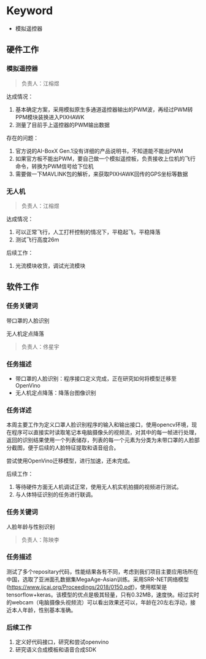 # Keyword

- 模拟遥控器

## 硬件工作

### 模拟遥控器

> 负责人：江榕煜

达成情况：

1. 基本确定方案，采用模拟原生多通道遥控器输出的PWM波，再经过PWM转PPM模块装换进入PIXHAWK
2. 测量了目前手上遥控器的PWM输出数据

存在的问题：

1. 官方说的AI-BoxX Gen.1没有详细的产品说明书，不知道能不能出PWM
2. 如果官方板不能出PWM，要自己做一个模拟遥控板，负责接收上位机的飞行命令，转换为PWM信号给下位机
3. 需要做一下MAVLINK包的解析，来获取PIXHAWK回传的GPS坐标等数据

### 无人机

> 负责人：江榕煜

达成情况：

1. 可以正常飞行，人工打杆控制的情况下，平稳起飞，平稳降落
2. 测试飞行高度26m

后续工作：

1. 光流模块收货，调试光流模块

## 软件工作

### 任务关键词

带口罩的人脸识别

无人机定点降落

> 负责人：佟星宇

### 任务描述

* 带口罩的人脸识别：程序接口定义完成，正在研究如何将模型迁移至OpenVino
* 无人机定点降落：降落台图像识别

### 任务详述

本周主要工作为定义口罩人脸识别程序的输入和输出接口，使用opencv环境，现在程序可以直接实时读取笔记本电脑摄像头的视频流，对其中的每一帧进行处理，返回的识别结果使用一个列表储存，列表的每一个元素为分类为未带口罩的人脸部分截图，便于后续的人脸特征提取和语音组合。

尝试使用OpenVino迁移模型，进行加速，还未完成。

后续工作：

1. 等待硬件方面无人机调试正常，使用无人机实机拍摄的视频进行测试。
2. 与人体特征识别的任务进行联调。

### 任务关键词
人脸年龄与性别识别
> 负责人：陈映李
### 任务描述
测试了多个repositary代码，性能结果各有不同，考虑到我们项目主要应用场所在中国，选取了亚洲面孔数据集MegaAge-Asian训练。采用SRR-NET网络模型(https://www.ijcai.org/Proceedings/2018/0150.pdf)，使用框架是tensorflow+keras。该模型的优点是极其轻量，只有0.32MB，速度快。经过实时的webcam（电脑摄像头视频流）可以看出效果还可以，年龄在20左右浮动，接近本人年龄，性别基本准确。
### 后续工作
1. 定义好代码接口，研究和尝试openvino
2. 研究语义合成模板和语音合成SDK